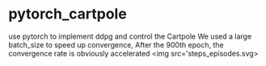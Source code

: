 # pytorch_cartpole
use pytorch to implement ddpg and control the Cartpole
 We used a large batch_size to speed up convergence, After the 900th epoch, the convergence rate is obviously accelerated
 <img src='steps_episodes.svg>
